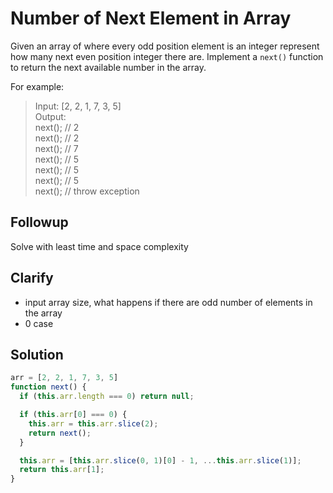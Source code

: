 # Number of Next Element in Array
Given an array of where every odd position element is an integer represent how many next even position integer there are. Implement a `next()` function to return the next available number in the array.

For example:
> Input: [2, 2, 1, 7, 3, 5]\
> Output:\
> next(); // 2\
> next(); // 2\
> next(); // 7\
> next(); // 5\
> next(); // 5\
> next(); // 5\
> next(); // throw exception

## Followup 
Solve with least time and space complexity

## Clarify
* input array size, what happens if there are odd number of elements in the array
* 0 case

## Solution
```javascript
arr = [2, 2, 1, 7, 3, 5]
function next() {
  if (this.arr.length === 0) return null;

  if (this.arr[0] === 0) {
    this.arr = this.arr.slice(2);
    return next();
  }

  this.arr = [this.arr.slice(0, 1)[0] - 1, ...this.arr.slice(1)];
  return this.arr[1];
}
```

